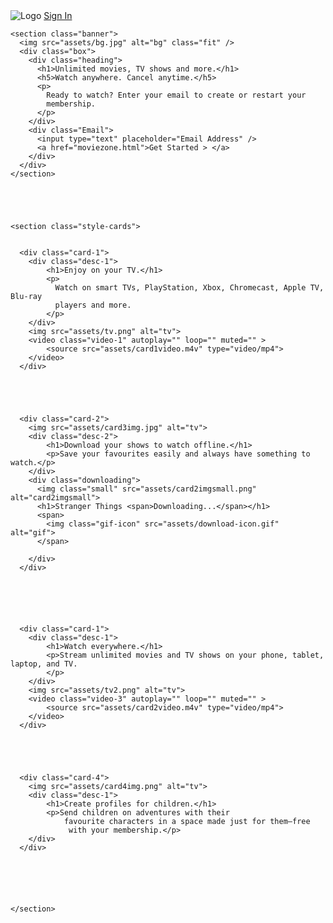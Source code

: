 <!DOCTYPE html>
<html lang="en">
  <head>
    <meta charset="UTF-8" />
    <meta http-equiv="X-UA-Compatible" content="IE=edge" />
    <meta name="viewport" content="width=device-width, initial-scale=1.0" />
    <link rel="stylesheet" href="style.css" />
    <link rel="shortcut icon" href="assets/Nicon.ico" />
    <title>Netflix India – Watch TV Shows Online, Watch Movies Online</title>
  </head>
  <body>
    <section class="container">
      <div class="head">
        <img src="assets/Netflix_Logo.png" alt="Logo" />
        <a href="https://www.netflix.com/in/login">Sign In</a>
      </div>
    </section>






    <section class="banner">
      <img src="assets/bg.jpg" alt="bg" class="fit" />
      <div class="box">
        <div class="heading">
          <h1>Unlimited movies, TV shows and more.</h1>
          <h5>Watch anywhere. Cancel anytime.</h5>
          <p>
            Ready to watch? Enter your email to create or restart your
            membership.
          </p>
        </div>
        <div class="Email">
          <input type="text" placeholder="Email Address" />
          <a href="moviezone.html">Get Started > </a>
        </div>
      </div>
    </section>





    <section class="style-cards">

      
      <div class="card-1">
        <div class="desc-1">
            <h1>Enjoy on your TV.</h1>
            <p>
              Watch on smart TVs, PlayStation, Xbox, Chromecast, Apple TV, Blu-ray
              players and more.
            </p>
        </div>
        <img src="assets/tv.png" alt="tv">
        <video class="video-1" autoplay="" loop="" muted="" >
            <source src="assets/card1video.m4v" type="video/mp4">
        </video>
      </div>




      
      <div class="card-2">
        <img src="assets/card3img.jpg" alt="tv">
        <div class="desc-2">
            <h1>Download your shows to watch offline.</h1>
            <p>Save your favourites easily and always have something to watch.</p>
        </div>
        <div class="downloading">
          <img class="small" src="assets/card2imgsmall.png" alt="card2imgsmall">
          <h1>Stranger Things <span>Downloading...</span></h1>
          <span>
            <img class="gif-icon" src="assets/download-icon.gif" alt="gif">
          </span>

        </div>
      </div>
      





      <div class="card-1">
        <div class="desc-1">
            <h1>Watch everywhere.</h1>
            <p>Stream unlimited movies and TV shows on your phone, tablet, laptop, and TV.
            </p>
        </div>
        <img src="assets/tv2.png" alt="tv">
        <video class="video-3" autoplay="" loop="" muted="" >
            <source src="assets/card2video.m4v" type="video/mp4">
        </video>
      </div>



     

      <div class="card-4">
        <img src="assets/card4img.png" alt="tv">
        <div class="desc-1">
            <h1>Create profiles for children.</h1>
            <p>Send children on adventures with their 
                favourite characters in a space made just for them—free
                 with your membership.</p>
        </div>
      </div>

      




    </section>
  </body>
</html>
